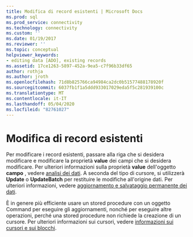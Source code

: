 ```yaml
---
title: Modifica di record esistenti | Microsoft Docs
ms.prod: sql
ms.prod_service: connectivity
ms.technology: connectivity
ms.custom: ''
ms.date: 01/19/2017
ms.reviewer: ''
ms.topic: conceptual
helpviewer_keywords:
- editing data [ADO], existing records
ms.assetid: 17ce1263-5897-452a-9ea5-c7f96b33df65
author: rothja
ms.author: jroth
ms.openlocfilehash: 71d8b825766ca94984ca2dc0b51577488178920f
ms.sourcegitcommit: 6037fb1f1a5ddd933017029eda5f5c281939100c
ms.translationtype: MT
ms.contentlocale: it-IT
ms.lasthandoff: 05/04/2020
ms.locfileid: "82761027"
---
```

# <a name="editing-existing-records"></a>Modifica di record esistenti
Per modificare i record esistenti, passare alla riga che si desidera modificare e modificare la proprietà **value** dei campi che si desidera modificare. Per ulteriori informazioni sulla proprietà **value** dell'oggetto **campo** , vedere [analisi dei dati](../../../ado/guide/data/examining-data.md). A seconda del tipo di cursore, si utilizzerà **Update** o **UpdateBatch** per restituire le modifiche all'origine dati. Per ulteriori informazioni, vedere [aggiornamento e salvataggio permanente dei dati](../../../ado/guide/data/updating-and-persisting-data.md).  
  
 È in genere più efficiente usare un stored procedure con un oggetto Command per eseguire gli aggiornamenti, nonché per eseguire altre operazioni, perché una stored procedure non richiede la creazione di un cursore. Per ulteriori informazioni sui cursori, vedere [informazioni sui cursori e sui blocchi](../../../ado/guide/data/understanding-cursors-and-locks.md).
